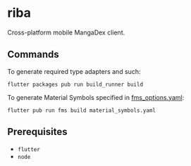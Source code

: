 # riba

Cross-platform mobile MangaDex client.

## Commands

To generate required type adapters and such:
```
flutter packages pub run build_runner build
```

To generate Material Symbols specified in [fms_options.yaml](./fms_options.yaml):
```
flutter pub run fms build material_symbols.yaml
```

## Prerequisites

- `flutter`
- `node`
